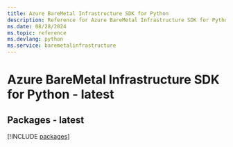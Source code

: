 ```yaml
---
title: Azure BareMetal Infrastructure SDK for Python
description: Reference for Azure BareMetal Infrastructure SDK for Python
ms.date: 08/28/2024
ms.topic: reference
ms.devlang: python
ms.service: baremetalinfrastructure
---
```

# Azure BareMetal Infrastructure SDK for Python - latest
## Packages - latest
[!INCLUDE [packages](baremetal-infrastructure-index.md)]